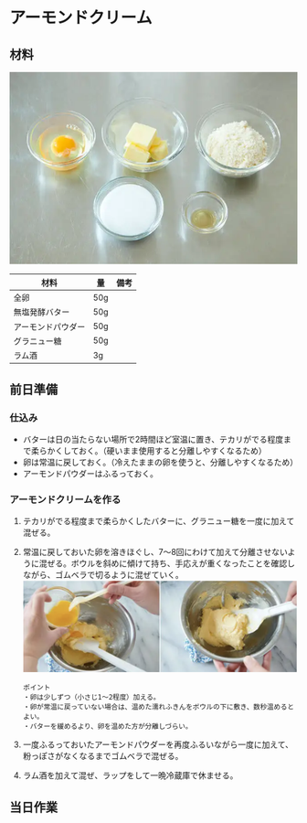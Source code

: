 # アーモンドクリーム

## 材料

![アーモンドクリームの材料](images/材料.png)

| 材料               | 量  | 備考 |
| ------------------ | --- | ---- |
| 全卵               | 50g |      |
| 無塩発酵バター     | 50g |      |
| アーモンドパウダー | 50g |      |
| グラニュー糖       | 50g |      |
| ラム酒             | 3g |      |

## 前日準備

### 仕込み

- バターは日の当たらない場所で2時間ほど室温に置き、テカリがでる程度まで柔らかくしておく。（硬いまま使用すると分離しやすくなるため）
- 卵は常温に戻しておく。（冷えたままの卵を使うと、分離しやすくなるため）
- アーモンドパウダーはふるっておく。

### アーモンドクリームを作る

1. テカリがでる程度まで柔らかくしたバターに、グラニュー糖を一度に加えて混ぜる。
1. 常温に戻しておいた卵を溶きほぐし、7～8回にわけて加えて分離させないように混ぜる。ボウルを斜めに傾けて持ち、手応えが重くなったことを確認しながら、ゴムベラで切るように混ぜていく。
  ![混ぜ方](images/混ぜ方.png)

    ~~~
    ポイント
    ・卵は少しずつ（小さじ1～2程度）加える。
    ・卵が常温に戻っていない場合は、温めた濡れふきんをボウルの下に敷き、数秒温めるとよい。
    ・バターを緩めるより、卵を温めた方が分離しづらい。
    ~~~

1. 一度ふるっておいたアーモンドパウダーを再度ふるいながら一度に加えて、粉っぽさがなくなるまでゴムベラで混ぜる。
1. ラム酒を加えて混ぜ、ラップをして一晩冷蔵庫で休ませる。

## 当日作業


